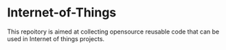 # Internet-of-Things

This repoitory is aimed at collecting opensource reusable code that can be used in Internet of things projects.
